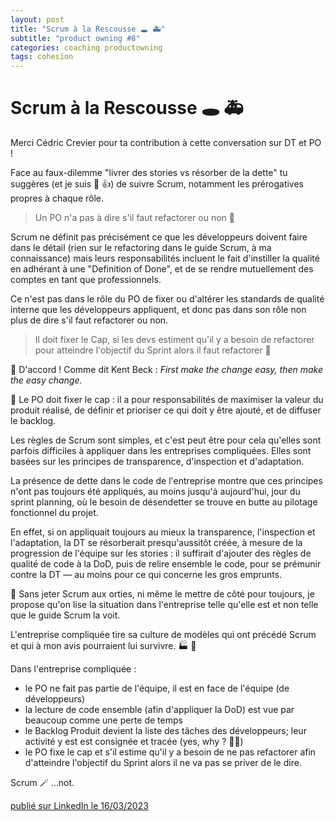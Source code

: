 ```yaml
---
layout: post
title: "Scrum à la Rescousse 🕳 🚑"
subtitle: "product owning #8"
categories: coaching productowning
tags: cohesion
---
```

# Scrum à la Rescousse 🕳 🚑

Merci Cédric Crevier pour ta contribution à cette conversation sur DT et PO ! 

Face au faux-dilemme "livrer des stories vs résorber de la dette" tu suggères (et je suis 💯 👍) de suivre Scrum, notamment les prérogatives propres à chaque rôle.

> Un PO n'a pas à dire s'il faut refactorer ou non  🔑
<!--more-->

Scrum ne définit pas précisément ce que les développeurs doivent faire dans le détail (rien sur le refactoring dans le guide Scrum, à ma connaissance) mais leurs responsabilités incluent le fait d'instiller la qualité en adhérant à une "Definition of Done", et de se rendre mutuellement des comptes en tant que professionnels. 

Ce n'est pas dans le rôle du PO de fixer ou d'altérer les standards de qualité interne que les développeurs appliquent, et donc pas dans son rôle non plus de dire s'il faut refactorer ou non.

> Il doit fixer le Cap, si les devs estiment qu'il y a besoin de refactorer pour atteindre l'objectif du Sprint alors il faut refactorer 🔑

💯 D'accord ! Comme dit Kent Beck : *First make the change easy, then make the easy change.*

💯 Le PO doit fixer le cap : il a pour responsabilités de maximiser la valeur du produit réalisé, de définir et prioriser ce qui doit y être ajouté, et de diffuser le backlog.

Les règles de Scrum sont simples, et c'est peut être pour cela qu'elles sont parfois difficiles à appliquer dans les entreprises compliquées. Elles sont basées sur les principes de transparence, d'inspection et d'adaptation. 

La présence de dette dans le code de l'entreprise montre que ces principes n'ont pas toujours été appliqués, au moins jusqu'à aujourd'hui, jour du sprint planning, où le besoin de désendetter se trouve en butte au pilotage fonctionnel du projet.

En effet, si on appliquait toujours au mieux la transparence, l'inspection et l'adaptation, la DT se résorberait presqu'aussitôt créée, à mesure de la progression de l'équipe sur les stories : il suffirait d'ajouter des règles de qualité de code à la DoD, puis de relire ensemble le code, pour se prémunir contre la DT — au moins pour ce qui concerne les gros emprunts.

🚯 Sans jeter Scrum aux orties, ni même le mettre de côté pour toujours, je propose qu'on lise la situation dans l'entreprise telle qu'elle est et non telle que le guide Scrum la voit. 

L'entreprise compliquée tire sa culture de modèles qui ont précédé Scrum et qui à mon avis pourraient lui survivre. 🏭 🧬

Dans l'entreprise compliquée :

- le PO ne fait pas partie de l'équipe, il est en face de l'équipe (de développeurs)
- la lecture de code ensemble (afin d'appliquer la DoD) est vue par beaucoup comme une perte de temps
- le Backlog Produit devient la liste des tâches des développeurs; leur activité y est est consignée et tracée (yes, why ? 🤷‍♂️)
- le PO fixe le cap et s'il estime qu'il y a besoin de ne pas refactorer afin d'atteindre l'objectif du Sprint alors il ne va pas se priver de le dire.

Scrum 🪄 …not.


[publié sur LinkedIn le 16/03/2023](https://www.linkedin.com/posts/christophe-thibaut-35b4657_dettetechnique-productowning-activity-7042023898007117824-Y02Y?utm_source=share&utm_medium=member_desktop)


